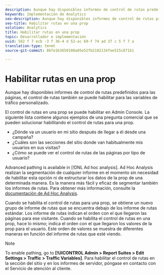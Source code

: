 ```yaml
---
description: Aunque hay disponibles informes de control de rutas predefinidos para las páginas, el control de rutas también se puede habilitar para las variables de tráfico personalizado.
keywords: Implementación de Analytics
seo-description: Aunque hay disponibles informes de control de rutas predefinidos para las páginas, el control de rutas también se puede habilitar para las variables de tráfico personalizado.
seo-title: Habilitar rutas en una prop
solution: Analytics
title: Habilitar rutas en una prop
topic: Desarrollador e implementación
uuid: 582 f 7 ecb -3 f 36-4 d 52-ac 69-f 74 ad 37 c 5 f 7 a
translation-type: tm+mt
source-git-commit: 86fe1b3650100a05e52fb2102134fee515c871b1

---
```



# Habilitar rutas en una prop

Aunque hay disponibles informes de control de rutas predefinidos para las páginas, el control de rutas también se puede habilitar para las variables de tráfico personalizado.

El control de rutas en una prop se puede habilitar en Admin Console. La siguiente lista contiene algunos ejemplos de una pregunta comercial que se pueden solucionar habilitando el control de rutas para una prop.

* ¿Dónde va un usuario en mi sitio después de llegar a él desde una campaña?
* ¿Cuáles son las secciones del sitio donde van habitualmente mis usuarios en sus visitas?
* ¿Cómo se puede ver el control de rutas de las páginas por tipo de usuario?

Advanced pathing is available in [!DNL Ad hoc analysis]. Ad Hoc Analysis realizan la segmentación de cualquier informe en el momento sin necesidad de habilitar esta opción ni de estructurar los datos de la prop de una determinada manera. Es la manera más fácil y eficaz de segmentar también los informes de rutas. Para obtener más información, consulte la [documentación de Ad Hoc Analysis](https://marketing.adobe.com/resources/help/en_US/dsc/).

Cuando se habilita el control de rutas para una prop, se obtiene un nuevo grupo de informe de rutas que se encuentra debajo de los informe de rutas estándar. Los informe de rutas indican el orden con el que llegaron las páginas para ese visitante. Cuando se habilita el control de rutas en una prop, hace lo mismo; indica el orden con el que llegaron los valores de la prop para el usuario. Este orden de valores se muestra de diferentes maneras en función del informe de rutas que esté viendo.

>[!NOTE]
>
>To enable pathing, go to **[!UICONTROL Admin &gt; Report Suites &gt; Edit Settings &gt; Traffic &gt; Traffic Variables]**. Para habilitar el control de rutas en la sección del sitio y en los informes de servidor, póngase en contacto con el Servicio de atención al cliente.

